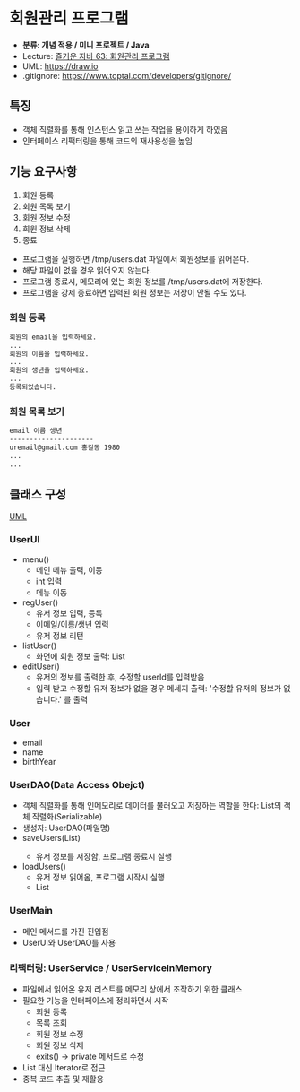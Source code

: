 # 회원관리 프로그램

- **분류: 개념 적용 / 미니 프로젝트 / Java**
- Lecture: [즐거운 자바 63: 회원관리 프로그램](https://www.youtube.com/watch?v=HEsAMjd8zpo)
- UML: https://draw.io
- .gitignore: https://www.toptal.com/developers/gitignore/

## 특징

- 객체 직렬화를 통해 인스턴스 읽고 쓰는 작업을 용이하게 하였음
- 인터페이스 리팩터링을 통해 코드의 재사용성을 높임

## 기능 요구사항

1. 회원 등록
2. 회원 목록 보기
3. 회원 정보 수정
4. 회원 정보 삭제
5. 종료

- 프로그램을 실행하면 /tmp/users.dat 파일에서 회원정보를 읽어온다.
- 해당 파일이 없을 경우 읽어오지 않는다.
- 프로그램 종료시, 메모리에 있는 회원 정보를 /tmp/users.dat에 저장한다.
- 프로그램을 강제 종료하면 입력된 회원 정보는 저장이 안될 수도 있다.

### 회원 등록

```dtd
회원의 email을 입력하세요.
...
회원의 이름을 입력하세요.
...
회원의 생년을 입력하세요.
...
등록되었습니다.
```

### 회원 목록 보기
```dtd
email 이름 생년
---------------------
uremail@gmail.com 홍길동 1980
...
...
```

## 클래스 구성

[UML](document)

### UserUI

- menu()
  - 메인 메뉴 출력, 이동
  - int 입력
  - 메뉴 이동
- regUser()
  - 유저 정보 입력, 등록
  - 이메일/이름/생년 입력
  - 유저 정보 리턴
- listUser()
  - 화면에 회원 정보 출력: List<User>
- editUser()
  - 유저의 정보를 출력한 후, 수정할 userId를 입력받음
  - 입력 받고 수정할 유저 정보가 없을 경우 메세지 출력: '수정할 유저의 정보가 없습니다.' 를 출력

### User

- email
- name
- birthYear

### UserDAO(Data Access Obejct)

- 객체 직렬화를 통해 인메모리로 데이터를 불러오고 저장하는 역할을 한다: List의 객체 직렬화(Serializable)
- 생성자: UserDAO(파일명)
- saveUsers(List<User>)
  - 유저 정보를 저장함, 프로그램 종료시 실행
- loadUsers()
  - 유저 정보 읽어옴, 프로그램 시작시 실행
  - List<User>

### UserMain

- 메인 메서드를 가진 진입점
- UserUI와 UserDAO를 사용

### 리팩터링: UserService / UserServiceInMemory

- 파일에서 읽어온 유저 리스트를 메모리 상에서 조작하기 위한 클래스
- 필요한 기능을 인터페이스에 정리하면서 시작
  - 회원 등록
  - 목록 조회
  - 회원 정보 수정
  - 회원 정보 삭제
  - exits() -> private 메서드로 수정
- List 대신 Iterator로 접근
- 중복 코드 추출 및 재활용